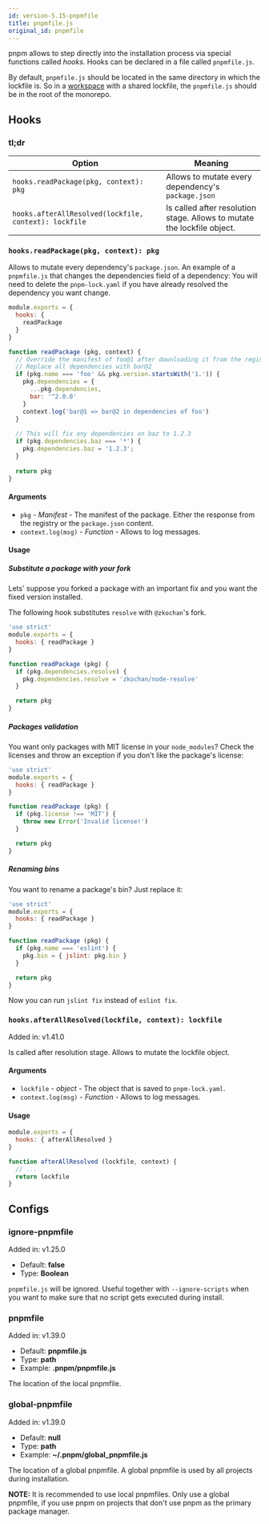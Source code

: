 ```yaml
---
id: version-5.15-pnpmfile
title: pnpmfile.js
original_id: pnpmfile
---
```


pnpm allows to step directly into the installation process via special functions called *hooks*.
Hooks can be declared in a file called `pnpmfile.js`.

By default, `pnpmfile.js` should be located in the same directory in which the lockfile is.
So in a [workspace](workspaces) with a shared lockfile, the `pnpmfile.js` should be in the root
of the monorepo.

## Hooks

### tl;dr

|Option|Meaning|
|--|--|
|`hooks.readPackage(pkg, context): pkg` | Allows to mutate every dependency's `package.json` |
|`hooks.afterAllResolved(lockfile, context): lockfile` | Is called after resolution stage. Allows to mutate the lockfile object. |

### `hooks.readPackage(pkg, context): pkg`

Allows to mutate every dependency's `package.json`.
An example of a `pnpmfile.js` that changes the dependencies field of a dependency:
You will need to delete the `pnpm-lock.yaml` if you have already resolved the dependency you want change.

```js
module.exports = {
  hooks: {
    readPackage
  }
}

function readPackage (pkg, context) {
  // Override the manifest of foo@1 after downloading it from the registry
  // Replace all dependencies with bar@2
  if (pkg.name === 'foo' && pkg.version.startsWith('1.')) {
    pkg.dependencies = {
      ...pkg.dependencies,
      bar: '^2.0.0'
    }
    context.log('bar@1 => bar@2 in dependencies of foo')
  }
  
  // This will fix any dependencies on baz to 1.2.3
  if (pkg.dependencies.baz === '*') {
    pkg.dependencies.baz = '1.2.3';
  }
  
  return pkg
}
```

#### Arguments

* `pkg` - _Manifest_ - The manifest of the package. Either the response from the registry or the `package.json` content.
* `context.log(msg)` - _Function_ - Allows to log messages.

#### Usage

##### Substitute a package with your fork

Lets' suppose you forked a package with an important fix and you want the fixed
version installed.

The following hook substitutes `resolve` with `@zkochan`'s fork.

```js
'use strict'
module.exports = {
  hooks: { readPackage }
}

function readPackage (pkg) {
  if (pkg.dependencies.resolve) {
    pkg.dependencies.resolve = 'zkochan/node-resolve'
  }

  return pkg
}
```

##### Packages validation

You want only packages with MIT license in your `node_modules`? Check the licenses
and throw an exception if you don't like the package's license:

```js
'use strict'
module.exports = {
  hooks: { readPackage }
}

function readPackage (pkg) {
  if (pkg.license !== 'MIT') {
    throw new Error('Invalid license!')
  }

  return pkg
}
```

##### Renaming bins

You want to rename a package's bin? Just replace it:

```js
'use strict'
module.exports = {
  hooks: { readPackage }
}

function readPackage (pkg) {
  if (pkg.name === 'eslint') {
    pkg.bin = { jslint: pkg.bin }
  }

  return pkg
}
```

Now you can run `jslint fix` instead of `eslint fix`.

### `hooks.afterAllResolved(lockfile, context): lockfile`

Added in: v1.41.0

Is called after resolution stage. Allows to mutate the lockfile object.

#### Arguments

* `lockfile` - _object_ - The object that is saved to `pnpm-lock.yaml`.
* `context.log(msg)` - _Function_ - Allows to log messages.

#### Usage

```js
module.exports = {
  hooks: { afterAllResolved }
}

function afterAllResolved (lockfile, context) {
  // ...
  return lockfile
}
```

## Configs

### ignore-pnpmfile

Added in: v1.25.0

* Default: **false**
* Type: **Boolean**

`pnpmfile.js` will be ignored. Useful together with `--ignore-scripts` when you want to make sure that
no script gets executed during install.

### pnpmfile

Added in: v1.39.0

* Default: **pnpmfile.js**
* Type: **path**
* Example: **.pnpm/pnpmfile.js**

The location of the local pnpmfile.

### global-pnpmfile

Added in: v1.39.0

* Default: **null**
* Type: **path**
* Example: **~/.pnpm/global_pnpmfile.js**

The location of a global pnpmfile. A global pnpmfile is used by all projects during installation.

**NOTE:** It is recommended to use local pnpmfiles. Only use a global pnpmfile, if you use pnpm on projects
that don't use pnpm as the primary package manager.
